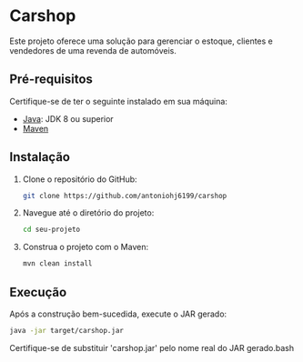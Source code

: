 # Carshop

Este projeto oferece uma solução para gerenciar o estoque, clientes e vendedores de uma revenda de automóveis.

## Pré-requisitos

Certifique-se de ter o seguinte instalado em sua máquina:
- [Java](https://www.java.com/): JDK 8 ou superior
- [Maven](https://maven.apache.org/)

## Instalação

1. Clone o repositório do GitHub:

   ```bash
   git clone https://github.com/antoniohj6199/carshop

2. Navegue até o diretório do projeto:

   ```bash	
   cd seu-projeto

3. Construa o projeto com o Maven:

   ```bash	
   mvn clean install

## Execução

Após a construção bem-sucedida, execute o JAR gerado:
   
   ```bash	
   java -jar target/carshop.jar
   ```

Certifique-se de substituir 'carshop.jar' pelo nome real do JAR gerado.bash	   


